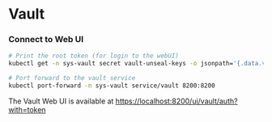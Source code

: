 # Vault

### Connect to Web UI

```bash
# Print the root token (for login to the webUI)
kubectl get -n sys-vault secret vault-unseal-keys -o jsonpath='{.data.vault-root}' | base64 --decode && echo ""

# Port forward to the vault service
kubectl port-forward -n sys-vault service/vault 8200:8200
```
The Vault Web UI is available at [https://localhost:8200/ui/vault/auth?with=token](https://localhost:8200/ui/vault/auth?with=token)
